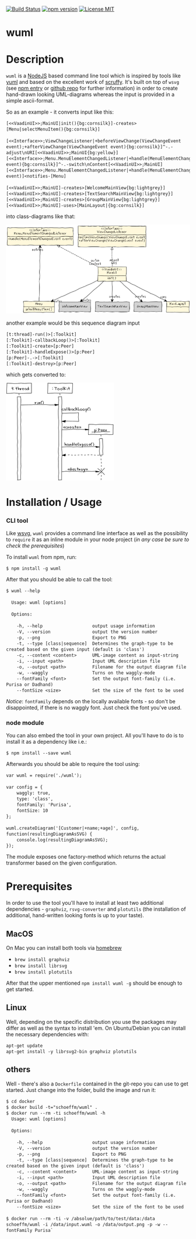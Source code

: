 [![Build Status](https://travis-ci.org/schoeffm/waggly-uml.svg?branch=master)](https://travis-ci.org/schoeffm/waggly-uml)
[![npm version](https://badge.fury.io/js/wuml.svg)](http://badge.fury.io/js/wuml)
[![License MIT](https://img.shields.io/badge/license-MIT-brightgreen.svg)](https://img.shields.io/badge/license-MIT-brightgreen.svg)

wuml
=============

# Description

`wuml` is a [NodeJS][nodejs] based command line tool which is inspired by tools like [yuml][yuml] and based on the excellent work of [scruffy][scruffy]. It's built on top of `wsvg` (see [npm entry][wsvg_npm] or [github repo][wsvg_github] for further information) in order to create hand-drawn looking UML-diagrams whereas the input is provided in a simple ascii-format.

So as an example - it converts input like this:

```
[<<VaadinUI>>;MainUI|init(){bg:cornsilk}]-creates>[Menu|selectMenuItem(){bg:cornsilk}]                                     
                                                                                                                           
[<<Interface>>;ViewChangeListener|+beforeViewChange(ViewChangeEvent event);+afterViewChange(ViewChangeEvent event){bg:cornsilk}]^-.-adjust\nURI[<<VaadinUI>>;MainUI{bg:yellow}]
[<<Interface>>;Menu.MenuElementChangedListener|+handle(MenuElementChangedEvent event){bg:cornsilk}]^-.-switch\nContent[<<VaadinUI>>;MainUI]
[<<Interface>>;Menu.MenuElementChangedListener|+handle(MenuElementChangedEvent event)]<notifies-[Menu]                     
                                                                                                                           
[<<VaadinUI>>;MainUI]-creates>[WelcomeMainView{bg:lightgrey}]                                                              
[<<VaadinUI>>;MainUI]-creates>[TextSearchMainView{bg:lightgrey}]                                                           
[<<VaadinUI>>;MainUI]-creates>[GroupMainView{bg:lightgrey}]                                                                
[<<VaadinUI>>;MainUI]-uses>[MainLayout|{bg:cornsilk}]
```
into class-diagrams like that:

![Example](https://github.com/schoeffm/waggly-uml/blob/master/doc/example.png)


another example would be this sequence diagram input

```
[t:thread]-run()>[:Toolkit]
[:Toolkit]-callbackLoop()>[:Toolkit]
[:Toolkit]-create>[p:Peer]
[:Toolkit]-handleExpose()>[p:Peer]
[p:Peer]-.->[:Toolkit]
[:Toolkit]-destroy>[p:Peer]
```

which gets converted to:

![Example2](https://github.com/schoeffm/waggly-uml/blob/master/doc/example.2.png)


# Installation / Usage

### CLI tool

Like [wsvg][wsvg_github], `wuml` provides a command line interface as well as the possibility to `require` it as an inline module in your node project (_in any case be sure to check the 
prerequisites_)

To install `wuml` from npm, run:

```
$ npm install -g wuml
```

After that you should be able to call the tool:

```
$ wuml --help

  Usage: wuml [options]

  Options:

    -h, --help                   output usage information
    -V, --version                output the version number
    -p, --png                    Export to PNG
    -t, --type [class|sequence]  Determines the graph-type to be created based on the given input (default is 'class')
    -c, --content <content>      UML-image content as input-string
    -i, --input <path>           Input UML description file
    -o, --output <path>          Filename for the output diagram file
    -w, --waggly                 Turns on the waggly-mode
    --fontFamily <font>          Set the output font-family (i.e. Purisa or Dadhand)
    --fontSize <size>            Set the size of the font to be used
```

_Notice_: `fontFamily` depends on the locally available fonts - so don't be disappointed, if there is no waggly font. Just check the font you've used.


### node module

You can also embed the tool in your own project. All you'll have to do is to install it as a dependency like i.e.:
```
$ npm install --save wuml
```

Afterwards you should be able to require the tool using:

```
var wuml = require('./wuml');

var config = {
	waggly: true,
	type: 'class',
	fontFamily: 'Purisa',
	fontSize: 10
};

wuml.createDiagram('[Customer|+name;+age]', config, function(resultingDiagramAsSVG) {
	console.log(resultingDiagramAsSVG);
});
```

The module exposes one factory-method which returns the actual transformer based on the given configuration. 

# Prerequisites

In order to use the tool you'll have to install at least two additional dependencies - `graphviz`, `rsvg-converter` and `plotutils` (the installation of additional, hand-written looking fonts is up to your taste).

## MacOS

On Mac you can install both tools via [homebrew][brew]

- ```brew install graphviz```
- ```brew install librsvg```
- ```brew install plotutils```

After that the upper mentioned `npm install wuml -g` should be enough to get started.


## Linux

Well, depending on the specific distribution you use the packages may differ as well as the syntax to install 'em. On Ubuntu/Debian you can install the necessary dependencies with:

```
apt-get update
apt-get install -y librsvg2-bin graphviz plotutils
```

## others

Well - there's also a `Dockerfile` contained in the git-repo you can use to get started. Just change into the folder, build the image and run it:

```
$ cd docker
$ docker build -t="schoeffm/wuml" .
$ docker run --rm -ti schoeffm/wuml -h
  Usage: wuml [options]

  Options:

    -h, --help                   output usage information
    -V, --version                output the version number
    -p, --png                    Export to PNG
    -t, --type [class|sequence]  Determines the graph-type to be created based on the given input (default is 'class')
    -c, --content <content>      UML-image content as input-string
    -i, --input <path>           Input UML description file
    -o, --output <path>          Filename for the output diagram file
    -w, --waggly                 Turns on the waggly-mode
    --fontFamily <font>          Set the output font-family (i.e. Purisa or Dadhand)
    --fontSize <size>            Set the size of the font to be used
    
$ docker run --rm -ti -v /absolue/path/to/test/data:/data schoeffm/wuml -i /data/input.wuml -o /data/output.png -p -w --fontFamily Purisa`
```



[nodejs]:https://nodejs.org
[wsvg_npm]:https://www.npmjs.com/package/wsvg
[wsvg_github]:https://github.com/schoeffm/waggly-svg
[scruffy]:https://github.com/aivarsk/scruffy
[yuml]:http://yuml.me
[graphviz]:http://www.graphviz.org
[brew]:http://brew.sh
